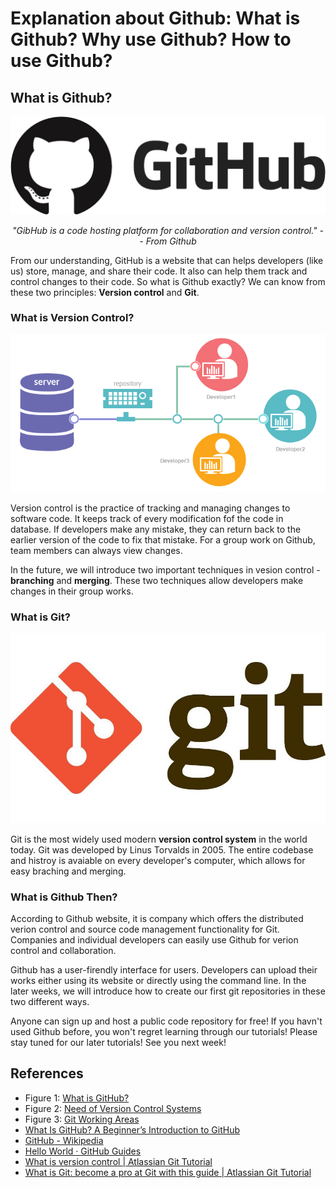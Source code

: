 # Explanation about Github: What is Github? Why use Github? How to use Github?
## What is Github?
![Figure 1](./github.png)
<p align="center">
<i>"GibHub is a code hosting platform for collaboration and version control." -- From Github</i>
</p>

From our understanding, GitHub is a website that can helps developers (like us) store, manage, and share their code. It also can help them track and control changes to their code. So what is Github exactly? We can know from these two principles: __Version control__ and __Git__.

### What is Version Control?
![Figure 2](./versionControl.png)

Version control is the practice of tracking and managing changes to software code. It keeps track of every modification fof the code in database. If developers make any mistake, they can return back to the earlier version of the code to fix that mistake. For a group work on Github, team members can always view changes.

In the future, we will introduce two important techniques in vesion control - __branching__ and __merging__. These two techniques allow developers make changes in their group works.

### What is Git?
![Figure 3](./git.jpeg)

Git is the most widely used modern __version control system__ in the world today. Git was developed by Linus Torvalds in 2005. The entire codebase and histroy is avaiable on every developer's computer, which allows for easy braching and merging.

### What is Github Then?
According to Github website, it is company which offers the distributed verion control and source code management functionality for Git. Companies and individual developers can easily use Github for verion control and collaboration.

Github has a user-firendly interface for users. Developers can upload their works either using its website or directly using the command line. In the later weeks, we will introduce how to create our first git repositories in these two different ways.

Anyone can sign up and host a public code repository for free! If you havn't used Github before, you won't regret learning through our tutorials! Please stay tuned for our later tutorials! See you next week!

## References
- Figure 1: [What is GitHub?](https://medium.com/@fengyuan.yap/what-is-github-260412a0dcd7)
- Figure 2: [Need of Version Control Systems](https://medium.com/@vemulasrinivas2505/version-control-systems-74375eb48961)
- Figure 3: [Git Working Areas](https://blog.knoldus.com/git-working-areas/)
- [What Is GitHub? A Beginner’s Introduction to GitHub](https://kinsta.com/knowledgebase/what-is-github/)
- [GitHub - Wikipedia](https://en.wikipedia.org/wiki/GitHub)
- [Hello World · GitHub Guides](https://guides.github.com/activities/hello-world/)
- [What is version control | Atlassian Git Tutorial](https://www.atlassian.com/git/tutorials/what-is-version-control)
- [What is Git: become a pro at Git with this guide | Atlassian Git Tutorial](https://www.atlassian.com/git/tutorials/what-is-git)
